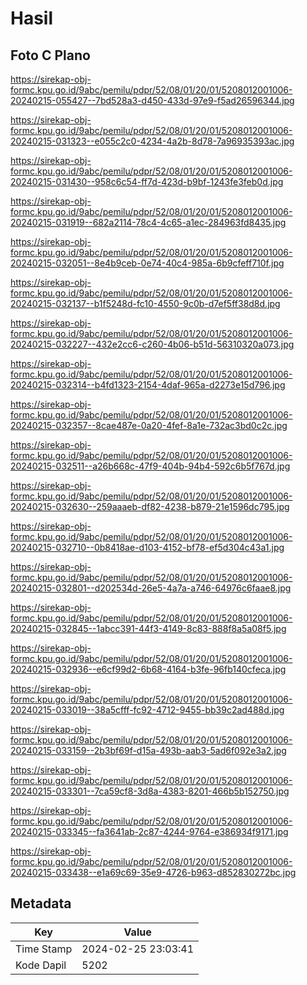 # Hasil

## Foto C Plano

https://sirekap-obj-formc.kpu.go.id/9abc/pemilu/pdpr/52/08/01/20/01/5208012001006-20240215-055427--7bd528a3-d450-433d-97e9-f5ad26596344.jpg

https://sirekap-obj-formc.kpu.go.id/9abc/pemilu/pdpr/52/08/01/20/01/5208012001006-20240215-031323--e055c2c0-4234-4a2b-8d78-7a96935393ac.jpg

https://sirekap-obj-formc.kpu.go.id/9abc/pemilu/pdpr/52/08/01/20/01/5208012001006-20240215-031430--958c6c54-ff7d-423d-b9bf-1243fe3feb0d.jpg

https://sirekap-obj-formc.kpu.go.id/9abc/pemilu/pdpr/52/08/01/20/01/5208012001006-20240215-031919--682a2114-78c4-4c65-a1ec-284963fd8435.jpg

https://sirekap-obj-formc.kpu.go.id/9abc/pemilu/pdpr/52/08/01/20/01/5208012001006-20240215-032051--8e4b9ceb-0e74-40c4-985a-6b9cfeff710f.jpg

https://sirekap-obj-formc.kpu.go.id/9abc/pemilu/pdpr/52/08/01/20/01/5208012001006-20240215-032137--b1f5248d-fc10-4550-9c0b-d7ef5ff38d8d.jpg

https://sirekap-obj-formc.kpu.go.id/9abc/pemilu/pdpr/52/08/01/20/01/5208012001006-20240215-032227--432e2cc6-c260-4b06-b51d-56310320a073.jpg

https://sirekap-obj-formc.kpu.go.id/9abc/pemilu/pdpr/52/08/01/20/01/5208012001006-20240215-032314--b4fd1323-2154-4daf-965a-d2273e15d796.jpg

https://sirekap-obj-formc.kpu.go.id/9abc/pemilu/pdpr/52/08/01/20/01/5208012001006-20240215-032357--8cae487e-0a20-4fef-8a1e-732ac3bd0c2c.jpg

https://sirekap-obj-formc.kpu.go.id/9abc/pemilu/pdpr/52/08/01/20/01/5208012001006-20240215-032511--a26b668c-47f9-404b-94b4-592c6b5f767d.jpg

https://sirekap-obj-formc.kpu.go.id/9abc/pemilu/pdpr/52/08/01/20/01/5208012001006-20240215-032630--259aaaeb-df82-4238-b879-21e1596dc795.jpg

https://sirekap-obj-formc.kpu.go.id/9abc/pemilu/pdpr/52/08/01/20/01/5208012001006-20240215-032710--0b8418ae-d103-4152-bf78-ef5d304c43a1.jpg

https://sirekap-obj-formc.kpu.go.id/9abc/pemilu/pdpr/52/08/01/20/01/5208012001006-20240215-032801--d202534d-26e5-4a7a-a746-64976c6faae8.jpg

https://sirekap-obj-formc.kpu.go.id/9abc/pemilu/pdpr/52/08/01/20/01/5208012001006-20240215-032845--1abcc391-44f3-4149-8c83-888f8a5a08f5.jpg

https://sirekap-obj-formc.kpu.go.id/9abc/pemilu/pdpr/52/08/01/20/01/5208012001006-20240215-032936--e6cf99d2-6b68-4164-b3fe-96fb140cfeca.jpg

https://sirekap-obj-formc.kpu.go.id/9abc/pemilu/pdpr/52/08/01/20/01/5208012001006-20240215-033019--38a5cfff-fc92-4712-9455-bb39c2ad488d.jpg

https://sirekap-obj-formc.kpu.go.id/9abc/pemilu/pdpr/52/08/01/20/01/5208012001006-20240215-033159--2b3bf69f-d15a-493b-aab3-5ad6f092e3a2.jpg

https://sirekap-obj-formc.kpu.go.id/9abc/pemilu/pdpr/52/08/01/20/01/5208012001006-20240215-033301--7ca59cf8-3d8a-4383-8201-466b5b152750.jpg

https://sirekap-obj-formc.kpu.go.id/9abc/pemilu/pdpr/52/08/01/20/01/5208012001006-20240215-033345--fa3641ab-2c87-4244-9764-e386934f9171.jpg

https://sirekap-obj-formc.kpu.go.id/9abc/pemilu/pdpr/52/08/01/20/01/5208012001006-20240215-033438--e1a69c69-35e9-4726-b963-d852830272bc.jpg


## Metadata

| Key        | Value               |
| ---------- | ------------------- |
| Time Stamp | 2024-02-25 23:03:41 |
| Kode Dapil | 5202                |



